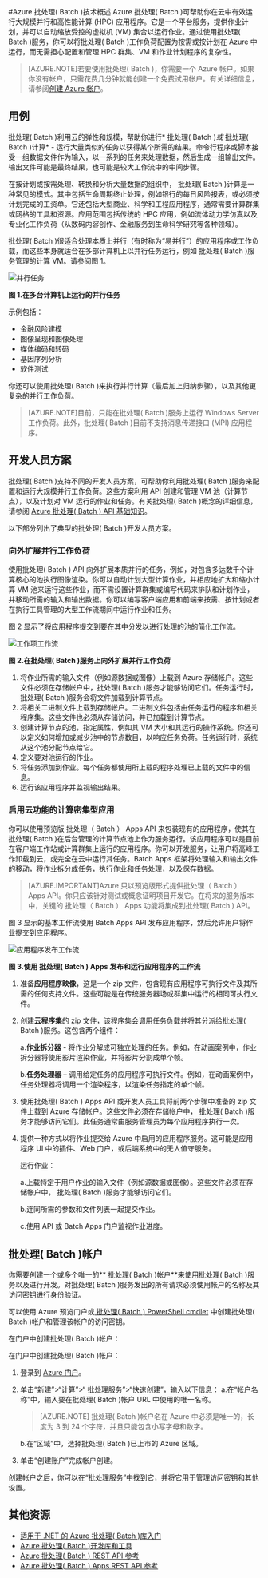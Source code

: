 <properties
	pageTitle="Azure  批处理( Batch )技术概述"
	description="了解 Azure  批处理( Batch )服务的概念、工作流和方案"
	services="batch"
	documentationCenter=""
	authors="dlepow"
	manager="timlt"
	editor=""/>

<tags
	ms.service="batch"
	ms.date="07/13/2015"
	wacn.date="10/30/2015"/>


#Azure  批处理( Batch )技术概述
Azure 批处理( Batch )可帮助你在云中有效运行大规模并行和高性能计算 (HPC) 应用程序。它是一个平台服务，提供作业计划，并可以自动缩放受控的虚拟机 (VM) 集合以运行作业。通过使用批处理( Batch )服务，你可以将批处理( Batch )工作负荷配置为按需或按计划在 Azure 中运行，而无需担心配置和管理 HPC 群集、VM 和作业计划程序的复杂性。

>[AZURE.NOTE]若要使用批处理( Batch )，你需要一个 Azure 帐户。如果你没有帐户，只需花费几分钟就能创建一个免费试用帐户。有关详细信息，请参阅[创建 Azure 帐户](/documentation/articles/php-create-account)。


## 用例

 批处理( Batch )利用云的弹性和规模，帮助你进行* 批处理( Batch )*或* 批处理( Batch )计算* - 运行大量类似的任务以获得某个所需的结果。命令行程序或脚本接受一组数据文件作为输入，以一系列的任务来处理数据，然后生成一组输出文件。输出文件可能是最终结果，也可能是较大工作流中的中间步骤。

在按计划或按需处理、转换和分析大量数据的组织中， 批处理( Batch )计算是一种常见的模式。其中包括生命周期终止处理，例如银行的每日风险报表，或必须按计划完成的工资单。它还包括大型商业、科学和工程应用程序，通常需要计算群集或网格的工具和资源。应用范围包括传统的 HPC 应用，例如流体动力学仿真以及专业化工作负荷（从数码内容创作、金融服务到生命科学研究等各种领域）。

 批处理( Batch )很适合处理本质上并行（有时称为“易并行”）的应用程序或工作负载，而这些本身就适合在多部计算机上以并行任务运行，例如  批处理( Batch )服务管理的计算 VM。请参阅图 1。

![并行任务][parallel]

**图 1.在多台计算机上运行的并行任务**

示例包括：

* 金融风险建模
* 图像呈现和图像处理
* 媒体编码和转码
* 基因序列分析
* 软件测试

你还可以使用批处理( Batch )来执行并行计算（最后加上归纳步骤），以及其他更复杂的并行工作负荷。

>[AZURE.NOTE]目前，只能在批处理( Batch )服务上运行 Windows Server 工作负荷。此外，批处理( Batch )目前不支持消息传递接口 (MPI) 应用程序。

## 开发人员方案

  批处理( Batch )支持不同的开发人员方案，可帮助你利用批处理( Batch )服务来配置和运行大规模并行工作负荷。这些方案利用 API 创建和管理 VM 池（计算节点），以及计划对 VM 运行的作业和任务。有关批处理( Batch )概念的详细信息，请参阅 [Azure 批处理( Batch ) API 基础知识](/documentation/articles/batch-api-basics)。

以下部分列出了典型的批处理( Batch )开发人员方案。

### 向外扩展并行工作负荷

使用批处理( Batch ) API 向外扩展本质并行的任务，例如，对包含多达数千个计算核心的池执行图像渲染。你可以自动计划大型计算作业，并相应地扩大和缩小计算 VM 池来运行这些作业，而不需设置计算群集或编写代码来排队和计划作业，并移动所需的输入和输出数据。你可以编写客户端应用和前端来按需、按计划或者在执行工具管理的大型工作流期间中运行作业和任务<!-- such as [Azure Data Factory](https://azure.microsoft.com/documentation/services/data-factory/)-->。

图 2 显示了将应用程序提交到要在其中分发以进行处理的池的简化工作流。

![工作项工作流][work_item_workflow]

**图 2.在批处理( Batch )服务上向外扩展并行工作负荷**

1.	将作业所需的输入文件（例如源数据或图像）上载到 Azure 存储帐户。这些文件必须在存储帐户中，批处理( Batch )服务才能够访问它们。任务运行时，  批处理( Batch )服务会将文件加载到计算节点。
2.	将相关二进制文件上载到存储帐户。二进制文件包括由任务运行的程序和相关程序集。这些文件也必须从存储访问，并已加载到计算节点。
3.	创建计算节点的池，指定属性，例如其 VM 大小和其运行的操作系统。你还可以定义如何增加或减少池中的节点数目，以响应任务负荷。任务运行时，系统从这个池分配节点给它。
4.	定义要对池运行的作业。
5.	将任务添加到作业。每个任务都使用所上载的程序处理已上载的文件中的信息。
6.	运行该应用程序并监视输出结果。


### 启用云功能的计算密集型应用

你可以使用预览版 批处理（ Batch ） Apps API 来包装现有的应用程序，使其在  批处理( Batch )在后台管理的计算节点池上作为服务运行。该应用程序可以是目前在客户端工作站或计算群集上运行的应用程序。你可以开发服务，让用户将高峰工作卸载到云，或完全在云中运行其任务。Batch Apps 框架将处理输入和输出文件的移动，将作业拆分成任务，执行作业和任务处理，以及保存数据。

>[AZURE.IMPORTANT]Azure 只以预览版形式提供批处理（ Batch ） Apps API。你只应该针对测试或概念证明项目开发它。在将来的服务版本中，关键的 批处理（ Batch ） Apps 功能将集成到批处理( Batch ) API。

图 3 显示的基本工作流使用 Batch Apps API 发布应用程序，然后允许用户将作业提交到应用程序。

![应用程序发布工作流][app_pub_workflow]

**图 3.使用 批处理( Batch ) Apps 发布和运行应用程序的工作流**

1.	准备**应用程序映像**，这是一个 zip 文件，包含现有应用程序可执行文件及其所需的任何支持文件。这些可能是在传统服务器场或群集中运行的相同可执行文件。
2.	创建**云程序集**的 zip 文件，该程序集会调用任务负载并将其分派给批处理( Batch )服务。这包含两个组件：

	a.**作业拆分器** - 将作业分解成可独立处理的任务。例如，在动画案例中，作业拆分器将使用影片渲染作业，并将影片分割成单个帧。

	b.**任务处理器** – 调用给定任务的应用程序可执行文件。例如，在动画案例中，任务处理器将调用一个渲染程序，以渲染任务指定的单个帧。

3.	使用批处理( Batch ) Apps API 或开发人员工具将前两个步骤中准备的 zip 文件上载到 Azure 存储帐户。这些文件必须在存储帐户中，  批处理( Batch )服务才能够访问它们。此任务通常由服务管理员为每个应用程序执行一次。
4.	提供一种方式以将作业提交给 Azure 中启用的应用程序服务。这可能是应用程序 UI 中的插件、Web 门户，或后端系统中的无人值守服务。

	运行作业：

	a.上载特定于用户作业的输入文件（例如源数据或图像）。这些文件必须在存储帐户中，  批处理( Batch )服务才能够访问它们。

	b.连同所需的参数和文件列表一起提交作业。

	c.使用 API 或 Batch Apps 门户监视作业进度。



## <a id="BKMK_Account">批处理( Batch )帐户</a>
你需要创建一个或多个唯一的** 批处理( Batch )帐户**来使用批处理( Batch )服务以及进行开发。对批处理( Batch )服务发出的所有请求必须使用帐户的名称及其访问密钥进行身份验证。

可以使用 Azure 预览门户或[ 批处理( Batch ) PowerShell cmdlet](/documentation/articles/batch-powershell-cmdlets-get-started) 中创建批处理( Batch )帐户和管理该帐户的访问密钥。

在门户中创建批处理( Batch )帐户：

在门户中创建批处理( Batch )帐户：

<!-- 登录到 [Azure 门户](https://manage.windowsazure.cn)。

  单击“新建”>“计算”>“应用商店”>“所有”，然后在搜索框中输入“批处理( Batch )”。

	![应用商店中的 批处理( Batch )][marketplace_portal]

在搜索结果中单击“批处理( Batch )服务”，然后单击“创建”。-->

1. 登录到 [Azure 门户](https://manage.windowsazure.cn)。 
2. 单击“新建”>“计算”>“ 批处理服务”>“快速创建”，输入以下信息：
    a.在“帐户名称”中，输入要在批处理( Batch )帐户 URL 中使用的唯一名称。

	>[AZURE.NOTE] 批处理( Batch )帐户名在 Azure 中必须是唯一的，长度为 3 到 24 个字符，并且只能包含小写字母和数字。

	b.在“区域”中，选择批处理( Batch )已上市的 Azure 区域。


 3. 单击“创建账户”完成帐户创建。


创建帐户之后，你可以在“批处理服务”中找到它，并将它用于管理访问密钥和其他设置。



## 其他资源

* [适用于 .NET 的 Azure  批处理( Batch )库入门](/documentation/articles/batch-dotnet-get-started)
* [Azure 批处理( Batch )开发库和工具](/documentation/articles/batch-development-libraries-tools)
* [Azure 批处理( Batch ) REST API 参考](https://msdn.microsoft.com/zh-cn/library/azure/dn820158.aspx)
* [Azure 批处理( Batch ) Apps REST API 参考](https://msdn.microsoft.com/zh-cn/library/azure/dn820126.aspx)

[parallel]: ./media/batch-technical-overview/parallel.png
[marketplace_portal]: ./media/batch-technical-overview/marketplace_batch.PNG
[account_portal]: ./media/batch-technical-overview/batch_acct_portal.png
[account_keys]: ./media/batch-technical-overview/account_keys.PNG
[work_item_workflow]: ./media/batch-technical-overview/work_item_workflow.png
[app_pub_workflow]: ./media/batch-technical-overview/app_pub_workflow.png

<!---HONumber=66-->
